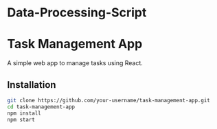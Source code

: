 # Data-Processing-Script
# Task Management App
A simple web app to manage tasks using React.

## Installation
```sh
git clone https://github.com/your-username/task-management-app.git
cd task-management-app
npm install
npm start
